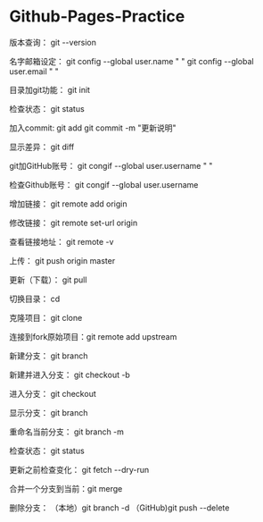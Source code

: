 # Github-Pages-Practice
版本查询： 	  	 	git --version

名字邮箱设定： 		git config --global user.name " "
					git config --global user.email " "

目录加git功能： 	git init

检查状态：      	git status

加入commit:    	 	git add <filename>
					git commit -m "更新说明"
				
显示差异：			git diff

git加GitHub账号：	git congif --global user.username " "

检查Github账号：	git congif --global user.username

增加链接：			git remote add origin <URL>

修改链接：  		git remote set-url origin <URL>

查看链接地址：		git remote -v

上传：				git push origin master

更新（下载）：		git pull <REMOTENAME> <BRANCHNAME>

切换目录：          cd

克隆项目：      	git clone <URL>

连接到fork原始项目：git remote add upstream <URL>

新建分支：			git branch <BRANCHNAME> 

新建并进入分支：	git checkout -b <BRANCHNAME>

进入分支：			git checkout <BRANCHNAME>

显示分支：			git branch

重命名当前分支：	git branch -m <NEWBRANCHNAME>

检查状态：      	git status

更新之前检查变化：  git fetch --dry-run

合并一个分支到当前：git merge <BRANCHNAME>

删除分支：  （本地）git branch -d <BRANCHNAME>
		   （GitHub)git push <REMOTENAME> --delete <BRANCHNAME>
